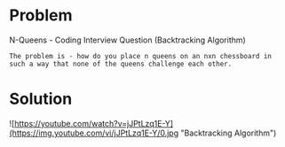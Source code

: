 # Problem

N-Queens - Coding Interview Question (Backtracking Algorithm)

```The problem is - how do you place n queens on an nxn chessboard in such a way that none of the queens challenge each other.```

# Solution

![https://youtube.com/watch?v=jJPtLzq1E-Y](https://img.youtube.com/vi/jJPtLzq1E-Y/0.jpg "Backtracking Algorithm")